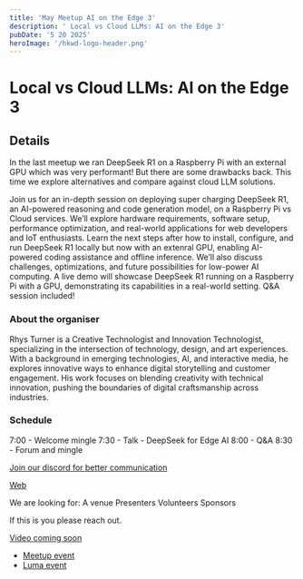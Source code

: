 ```yaml
---
title: 'May Meetup AI on the Edge 3'
description: ' Local vs Cloud LLMs: AI on the Edge 3'
pubDate: '5 20 2025'
heroImage: '/hkwd-logo-header.png'
---
```


# Local vs Cloud LLMs: AI on the Edge 3
## Details

​In the last meetup we ran DeepSeek R1 on a Raspberry Pi with an external GPU which was very performant! But there are some drawbacks back. This time we explore alternatives and compare against cloud LLM solutions.

​Join us for an in-depth session on deploying super charging DeepSeek R1, an AI-powered reasoning and code generation model, on a Raspberry Pi vs Cloud services. We’ll explore hardware requirements, software setup, performance optimization, and real-world applications for web developers and IoT enthusiasts. Learn the next steps after how to install, configure, and run DeepSeek R1 locally but now with an extenral GPU, enabling AI-powered coding assistance and offline inference. We’ll also discuss challenges, optimizations, and future possibilities for low-power AI computing. A live demo will showcase DeepSeek R1 running on a Raspberry Pi with a GPU, demonstrating its capabilities in a real-world setting. Q&A session included!

### About the organiser

Rhys Turner is a Creative Technologist and Innovation Technologist, specializing in the intersection of technology, design, and art experiences. With a background in emerging technologies, AI, and interactive media, he explores innovative ways to enhance digital storytelling and customer engagement. His work focuses on blending creativity with technical innovation, pushing the boundaries of digital craftsmanship across industries.

### Schedule
7:00 - Welcome mingle
7:30 - Talk - DeepSeek for Edge AI
8:00 - Q&A
8:30 - Forum and mingle

[Join our discord for better communication](https://discord.com/invite/k6zSjSZUUE)

[Web](https://hkwebdev.com/)

We are looking for: A venue Presenters Volunteers Sponsors

If this is you please reach out.

[Video coming soon]()

- [Meetup event](https://www.meetup.com/hk-web-dev/events/307246043/?eventOrigin=group_upcoming_events)
- [Luma event](https://lu.ma/i1054cbd)